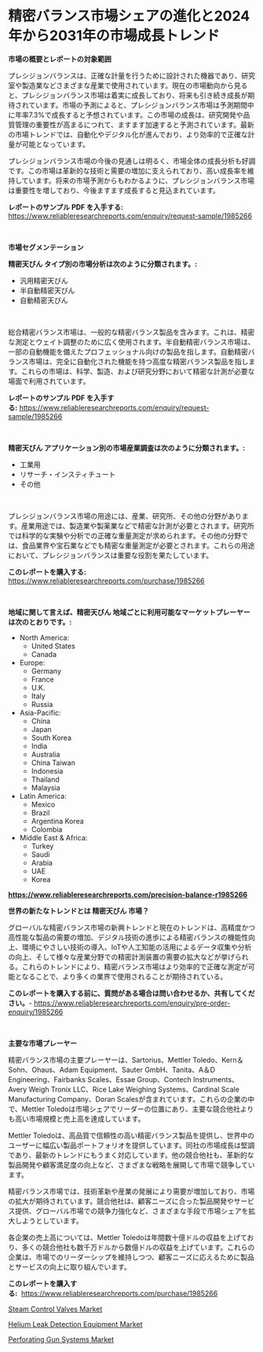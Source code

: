 <p><h1>精密バランス市場シェアの進化と2024年から2031年の市場成長トレンド</h1></p><p><strong>市場の概要とレポートの対象範囲</strong></p>
<p><p>プレシジョンバランスは、正確な計量を行うために設計された機器であり、研究室や製造業などさまざまな産業で使用されています。現在の市場動向から見ると、プレシジョンバランス市場は着実に成長しており、将来も引き続き成長が期待されています。市場の予測によると、プレシジョンバランス市場は予測期間中に年率7.3%で成長すると予想されています。この市場の成長は、研究開発や品質管理の重要性が高まるにつれて、ますます加速すると予測されています。最新の市場トレンドでは、自動化やデジタル化が進んでおり、より効率的で正確な計量が可能となっています。</p><p>プレシジョンバランス市場の今後の見通しは明るく、市場全体の成長分析も好調です。この市場は革新的な技術と需要の増加に支えられており、高い成長率を維持しています。将来の市場予測からもわかるように、プレシジョンバランス市場は重要性を増しており、今後ますます成長すると見込まれています。</p></p>
<p><strong>レポートのサンプル PDF を入手する:</strong> <a href="https://www.reliableresearchreports.com/enquiry/request-sample/1985266">https://www.reliableresearchreports.com/enquiry/request-sample/1985266</a></p>
<p>&nbsp;</p>
<p><strong>市場セグメンテーション</strong></p>
<p><strong>精密天びん タイプ別の市場分析は次のように分類されます。:</strong></p>
<p><ul><li>汎用精密天びん</li><li>半自動精密天びん</li><li>自動精密天びん</li></ul></p>
<p>&nbsp;</p>
<p><p>総合精密バランス市場は、一般的な精密バランス製品を含みます。これは、精密な測定とウェイト調整のために広く使用されます。半自動精密バランス市場は、一部の自動機能を備えたプロフェッショナル向けの製品を指します。自動精密バランス市場は、完全に自動化された機能を持つ高度な精密バランス製品を指します。これらの市場は、科学、製造、および研究分野において精密な計測が必要な場面で利用されています。</p></p>
<p><strong>レポートのサンプル PDF を入手する:</strong>&nbsp;<a href="https://www.reliableresearchreports.com/enquiry/request-sample/1985266">https://www.reliableresearchreports.com/enquiry/request-sample/1985266</a></p>
<p>&nbsp;</p>
<p><strong> 精密天びん アプリケーション別の市場産業調査は次のように分類されます。:</strong></p>
<p><ul><li>工業用</li><li>リサーチ・インスティチュート</li><li>その他</li></ul></p>
<p>&nbsp;</p>
<p><p>プレシジョンバランス市場の用途には、産業、研究所、その他の分野があります。産業用途では、製造業や製薬業などで精密な計測が必要とされます。研究所では科学的な実験や分析での正確な重量測定が求められます。その他の分野では、食品業界や宝石業などでも精密な重量測定が必要とされます。これらの用途において、プレシジョンバランスは重要な役割を果たしています。</p></p>
<p><strong>このレポートを購入する:</strong>&nbsp; <a href="https://www.reliableresearchreports.com/purchase/1985266">https://www.reliableresearchreports.com/purchase/1985266</a></p>
<p>&nbsp;</p>
<p><strong>地域に関して言えば、精密天びん 地域ごとに利用可能なマーケットプレーヤーは次のとおりです。:</strong></p>
<p><ul>
    <li>
        North America:
        <ul>
            <li>United States</li>
            <li>Canada</li>
        </ul>
    </li>
    <li>
        Europe:
        <ul>
            <li>Germany</li>
            <li>France</li>
            <li>U.K.</li>
            <li>Italy</li>
            <li>Russia</li>
        </ul>
    </li>
    <li>
        Asia-Pacific:
        <ul>
            <li>China</li>
            <li>Japan</li>
            <li>South Korea</li>
            <li>India</li>
            <li>Australia</li>
            <li>China Taiwan</li>
            <li>Indonesia</li>
            <li>Thailand</li>
            <li>Malaysia</li>
        </ul>
    </li>
    <li>
        Latin America:
        <ul>
            <li>Mexico</li>
            <li>Brazil</li>
            <li>Argentina Korea</li>
            <li>Colombia</li>
        </ul>
    </li>
    <li>
        Middle East & Africa:
        <ul>
            <li>Turkey</li>
            <li>Saudi</li>
            <li>Arabia</li>
            <li>UAE</li>
            <li>Korea</li>
        </ul>
    </li>
    </ul></p>
<p><strong><a href="https://www.reliableresearchreports.com/precision-balance-r1985266">https://www.reliableresearchreports.com/precision-balance-r1985266</a></strong>&nbsp;</p>
<p><strong>世界の新たなトレンドとは 精密天びん 市場？</strong></p>
<p><p>グローバルな精密バランス市場の新興トレンドと現在のトレンドは、高精度かつ高性能な製品の需要の増加、デジタル技術の進歩による精密バランスの機能性向上、環境にやさしい技術の導入、IoTや人工知能の活用によるデータ収集や分析の向上、そして様々な産業分野での精密計測装置の需要の拡大などが挙げられる。これらのトレンドにより、精密バランス市場はより効率的で正確な測定が可能となることで、より多くの業界で使用されることが期待されている。</p></p>
<p><strong>このレポートを購入する前に、質問がある場合は問い合わせるか、共有してください。</strong>- <a href="https://www.reliableresearchreports.com/enquiry/pre-order-enquiry/1985266">https://www.reliableresearchreports.com/enquiry/pre-order-enquiry/1985266</a></p>
<p>&nbsp;</p>
<p><strong>主要な市場プレーヤー</strong></p>
<p><p>精密バランス市場の主要プレーヤーは、Sartorius、Mettler Toledo、Kern＆Sohn、Ohaus、Adam Equipment、Sauter GmbH、Tanita、A＆D Engineering、Fairbanks Scales、Essae Group、Contech Instruments、Avery Weigh Tronix LLC、Rice Lake Weighing Systems、Cardinal Scale Manufacturing Company、Doran Scalesが含まれています。これらの企業の中で、Mettler Toledoは市場シェアでリーダーの位置にあり、主要な競合他社よりも高い市場規模と売上高を達成しています。</p><p>Mettler Toledoは、高品質で信頼性の高い精密バランス製品を提供し、世界中のユーザーに幅広い製品ポートフォリオを提供しています。同社の市場成長は堅調であり、最新のトレンドにもうまく対応しています。他の競合他社も、革新的な製品開発や顧客満足度の向上など、さまざまな戦略を展開して市場で競争しています。</p><p>精密バランス市場では、技術革新や産業の発展により需要が増加しており、市場の拡大が期待されています。競合他社は、顧客ニーズに合った製品開発やサービス提供、グローバル市場での競争力強化など、さまざまな手段で市場シェアを拡大しようとしています。</p><p>各企業の売上高については、Mettler Toledoは年間数十億ドルの収益を上げており、多くの競合他社も数千万ドルから数億ドルの収益を上げています。これらの企業は、市場でのリーダーシップを維持しつつ、顧客ニーズに応えるために製品とサービスの向上に取り組んでいます。</p></p>
<p><strong>このレポートを購入する:</strong>&nbsp;&nbsp;<a href="https://www.reliableresearchreports.com/purchase/1985266">https://www.reliableresearchreports.com/purchase/1985266</a></p>
<p><p><a href="https://github.com/arionmp/Market-Research-Report-List-3/blob/main/steam-control-valves-market.md">Steam Control Valves Market</a></p><p><a href="https://github.com/luckyshygirl/Market-Research-Report-List-4/blob/main/helium-leak-detection-equipment-market.md">Helium Leak Detection Equipment Market</a></p><p><a href="https://github.com/markusgodoy/Market-Research-Report-List-3/blob/main/perforating-gun-systems-market.md">Perforating Gun Systems Market</a></p></p>